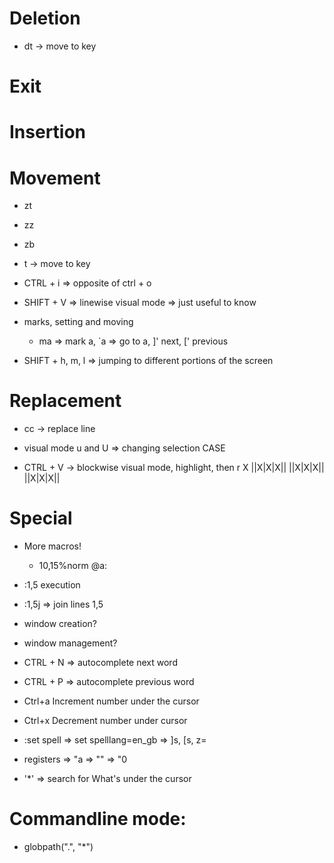 # Deletion
* dt<key> -> move to key

# Exit

# Insertion

# Movement
* zt
* zz
* zb
* t<key> -> move to key
* CTRL + i  => opposite of ctrl + o
* SHIFT + V => linewise visual mode => just useful to know
* marks, setting and moving 
    * ma => mark a, `a => go to a, ]' next, [' previous

* SHIFT + h, m, l => jumping to different portions of the screen

# Replacement
* cc -> replace line
* visual mode u and U => changing selection CASE

* CTRL + V -> blockwise visual mode, highlight, then r X
    ||X|X|X||
    ||X|X|X||
    ||X|X|X||

# Special
* More macros!
    * 10,15%norm @a:
* :1,5 execution
* :1,5j => join lines 1,5
* window creation?
* window management?
* CTRL + N => autocomplete next word
* CTRL + P => autocomplete previous word
* Ctrl+a Increment number under the cursor
* Ctrl+x Decrement number under cursor
* :set spell => set spelllang=en_gb => ]s, [s, z=
* registers => "a
            => ""
            => "0

* '*' => search for What's under the cursor

# Commandline mode:
* globpath(".", "*")
